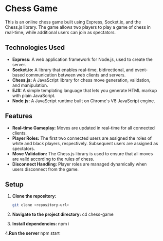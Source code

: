 # Chess Game

This is an online chess game built using Express, Socket.io, and the Chess.js library. The game allows two players to play a game of chess in real-time, while additional users can join as spectators.

## Technologies Used

- **Express:** A web application framework for Node.js, used to create the server.
- **Socket.io:** A library that enables real-time, bidirectional, and event-based communication between web clients and servers.
- **Chess.js:** A JavaScript library for chess move generation, validation, and manipulation.
- **EJS:** A simple templating language that lets you generate HTML markup with plain JavaScript.
- **Node.js:** A JavaScript runtime built on Chrome's V8 JavaScript engine.

## Features

- **Real-time Gameplay:** Moves are updated in real-time for all connected clients.
- **Player Roles:** The first two connected users are assigned the roles of white and black players, respectively. Subsequent users are assigned as spectators.
- **Move Validation:** The Chess.js library is used to ensure that all moves are valid according to the rules of chess.
- **Disconnect Handling:** Player roles are managed dynamically when users disconnect from the game.

## Setup

1. **Clone the repository:**
   ```bash
   git clone <repository-url>

2. **Navigate to the project directory:**
     cd chess-game
   
3. **Install dependencies:**
    npm i

4.**Run the server**
    npm start
   

   
